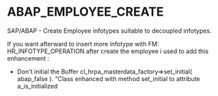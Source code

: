 # ABAP_EMPLOYEE_CREATE
SAP/ABAP - 
Create Employee infotypes suitable to decoupled infotypes.


If you want afterward to insert more infotype with FM: HR_INFOTYPE_OPERATION after create the employee
i used to add this enhancement :

* Don't initial the Buffer
  cl_hrpa_masterdata_factory=>set_initial( abap_false ).   "Class enhanced with method set_initial to attribute a_is_initialized
